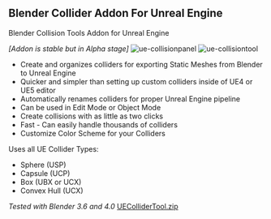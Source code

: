 ## Blender Collider Addon For Unreal Engine
Blender Collision Tools Addon for Unreal Engine

*[Addon is stable but in Alpha stage]*
![ue-collisionpanel](https://github.com/CydoniaValley/ue_collider_tool/assets/142062575/ecdcadde-9e10-4349-a5cd-45a1afee2924)
![ue-collisiontool](https://github.com/CydoniaValley/ue_collider_tool/assets/142062575/48d14b03-ab87-4324-a171-fc5334353f7b)


* Create and organizes colliders for exporting Static Meshes from Blender to Unreal Engine
* Quicker and simpler than setting up custom colliders inside of UE4 or UE5 editor
* Automatically renames colliders for proper Unreal Engine pipeline
* Can be used in Edit Mode or Object Mode
* Create collisions with as little as two clicks
* Fast - Can easily handle thousands of colliders
* Customize Color Scheme for your Colliders

Uses all UE Collider Types:
* Sphere (USP)
* Capsule (UCP)
* Box (UBX or UCX)
* Convex Hull (UCX)

*Tested with Blender 3.6 and 4.0*
[UEColliderTool.zip](https://github.com/CydoniaValley/ue_collider_tool/files/13605003/UEColliderTool.zip)
